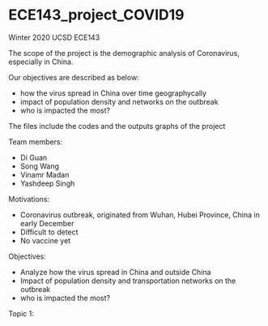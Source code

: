 # ECE143_project_COVID19

Winter 2020 UCSD ECE143

The scope of the project is the demographic analysis of Coronavirus, especially in China. 

Our objectives are described as below: 
- how the virus spread in China over time geographycally
- impact of population density and networks on the outbreak
- who is impacted the most?


The files include the codes and the outputs graphs of the project


Team members:
- Di Guan
- Song Wang
- Vinamr Madan
- Yashdeep Singh

Motivations:
- Coronavirus outbreak, originated from Wuhan, Hubei Province, China in early December
- Difficult to detect 
- No vaccine yet

Objectives:
- Analyze how the virus spread in China and outside China
- Impact of population density and transportation networks on the outbreak
- who is impacted the most?

Topic 1:

